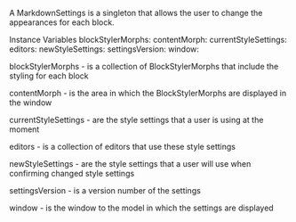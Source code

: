 A MarkdownSettings is a singleton that allows the user to change the appearances for each block.

Instance Variables
	blockStylerMorphs:		<OrderedCollection>
	contentMorph:		<PluggableScrollPane>
	currentStyleSettings:		<MarkdownStyleSettings>
	editors:		<MarkdownEditor>
	newStyleSettings:		<MarkdownStyleSettings>
	settingsVersion:		<SmallInteger>
	window:		<PluggableSystemWindow>

blockStylerMorphs
	- is a collection of BlockStylerMorphs that include the styling for each block

contentMorph
	- is the area in which the BlockStylerMorphs are displayed in the window

currentStyleSettings
	- are the style settings that a user is using at the moment

editors
	- is a collection of editors that use these style settings

newStyleSettings
	- are the style settings that a user will use when confirming changed style settings

settingsVersion
	- is a version number of the settings

window
	- is the window to the model in which the settings are displayed

